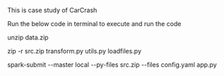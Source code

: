 This is case study of CarCrash 

Run the below code in terminal to execute and run the code

unzip data.zip


zip -r src.zip transform.py utils.py loadfiles.py


spark-submit --master local --py-files src.zip --files config.yaml app.py

